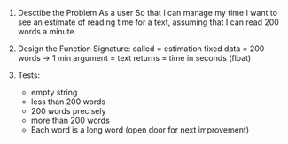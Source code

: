 1. Desctibe the Problem
    As a user
    So that I can manage my time
    I want to see an estimate of reading time for a text, assuming that I can read 200 words a minute.

2. Design the Function Signature:
    called = estimation
    fixed data = 200 words -> 1 min
    argument = text
    returns = time in seconds (float)

3. Tests:
    - empty string
    - less than 200 words
    - 200 words precisely
    - more than 200 words
    - Each word is a long word (open door for next improvement)
